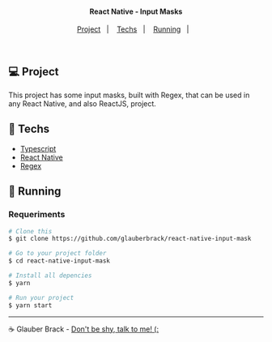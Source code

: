 <h4 align="center">
  React Native - Input Masks
</h4>

<p align="center">
  <a href="#project">Project</a>&nbsp;&nbsp;&nbsp;|&nbsp;&nbsp;&nbsp;
  <a href="#rocket-techs">Techs</a>&nbsp;&nbsp;&nbsp;|&nbsp;&nbsp;&nbsp;
  <a href="#rocket-running">Running</a>&nbsp;&nbsp;&nbsp;|&nbsp;&nbsp;&nbsp;
</p>
<br>

## 💻 Project

This project has some input masks, built with Regex, that can be used in any React Native, and also ReactJS, project.



## :rocket: Techs

- [Typescript](https://www.typescriptlang.org/)
- [React Native](https://reactjs.org/)
- [Regex](https://regexr.com/)


## :notebook: Running

### Requeriments

```bash
# Clone this
$ git clone https://github.com/glauberbrack/react-native-input-mask

# Go to your project folder
$ cd react-native-input-mask

# Install all depencies
$ yarn

# Run your project
$ yarn start
```
---

☕ Glauber Brack - <a href="mailto:glauber@brack.com.br?Subject=Hello%20you">Don't be shy, talk to me! (: </a>
